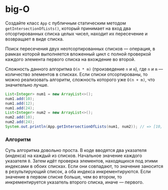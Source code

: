 # big-O
Создайте класс `App` с публичным статическим методом `getIntersectionOfLists()`, который принимает на вход два отсортированных списка целых чисел, находит их пересечение и возвращает в виде списка. 

Поиск пересечения двух неотсортированных списков — операция, в рамках которой выполняется вложенный цикл с полной проверкой каждого элемента первого списка на вхождение во второй.

Сложность данного алгоритма `O(n * m)` (произведение `n` и `m`), где `n` и `m` — количество элементов в списках. Если списки отсортированы, то можно реализовать алгоритм, сложность которого уже `O(n + m)`, что значительно лучше.


 
```java
List<Integer> num1 = new ArrayList<>();
num1.add(10);
num1.add(12);
num1.add(24);
List<Integer> num2 = new ArrayList<>();
num2.add(10);
num2.add(24);
System.out.println(App.getIntersectionOfLists(num1, num2)); // => [10, 24]
```

### Алгоритм

Суть алгоритма довольно проста. В коде вводятся два указателя (индекса) на каждый из списков. Начальное значение каждого указателя `0`. Затем идёт проверка элементов, находящихся под этими индексами в обоих списках. Если они совпадают, то значение заносится в результирующий список, а оба индекса инкрементируются. Если значение в первом списке больше, чем во втором, то инкрементируется указатель второго списка, иначе — первого.
